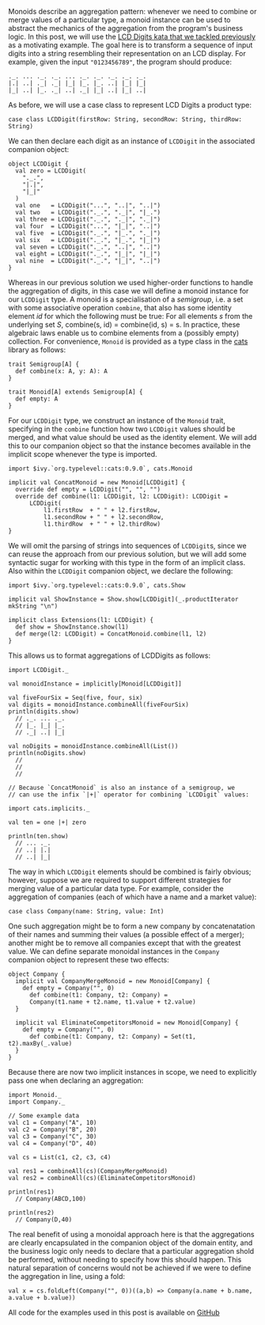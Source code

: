Monoids describe an aggregation pattern: whenever we need to combine or merge values of a particular
type, a monoid instance can be used to abstract the mechanics of the aggregation from the program's
business logic.  In this post, we will use the [LCD Digits kata that we tackled
previously](http://richashworth.com/2016/01/lcd-digits-with-scala/) as a motivating example. The
goal here is to transform a sequence of input digits into a string resembling their representation
on an LCD display. For example, given the input `"0123456789"`, the program should produce:

```
._. ... ._. ._. ... ._. ._. ._. ._. ._.
|.| ..| ._| ._| |_| |_. |_. ..| |_| |_|
|_| ..| |_. ._| ..| ._| |_| ..| |_| ..|
```

As before, we will use a case class to represent LCD Digits a product type:

```case class LCDDigit(firstRow: String, secondRow: String, thirdRow: String)```

We can then declare each digit as an instance of `LCDDigit` in the associated companion object:

```
object LCDDigit {
  val zero = LCDDigit(
    "._.",
    "|.|",
    "|_|"
  )
  val one   = LCDDigit("...", "..|", "..|")
  val two   = LCDDigit("._.", "._|", "|_.")
  val three = LCDDigit("._.", "._|", "._|")
  val four  = LCDDigit("...", "|_|", "..|")
  val five  = LCDDigit("._.", "|_.", "._|")
  val six   = LCDDigit("._.", "|_.", "|_|")
  val seven = LCDDigit("._.", "..|", "..|")
  val eight = LCDDigit("._.", "|_|", "|_|")
  val nine  = LCDDigit("._.", "|_|", "..|")
}
```

Whereas in our previous solution we used higher-order functions to handle the aggregation of digits,
in this case we will define a monoid instance for our `LCDDigit` type. A monoid is a specialisation
of a _semigroup_, i.e. a set with some associative operation `combine`, that also has some identity
element _id_ for which the following must be true: For all elements _s_ from the underlying set _S_,
combine(s, id) = combine(id, s) = s. In practice, these algebraic laws enable us to combine elements
from a (possibly empty) collection. For convenience, `Monoid` is provided as a type class in the
[cats](http://typelevel.org/cats/typeclasses/monoid.html) library as follows:

```
trait Semigroup[A] {
  def combine(x: A, y: A): A
}

trait Monoid[A] extends Semigroup[A] {
  def empty: A
}
```

For our `LCDDigit` type, we construct an instance of the `Monoid` trait, specifying in the `combine`
function how two `LCDDigit` values should be merged, and what value should be used as the identity
element. We will add this to our companion object so that the instance becomes available in the
implicit scope whenever the type is imported.

```
import $ivy.`org.typelevel::cats:0.9.0`, cats.Monoid

implicit val ConcatMonoid = new Monoid[LCDDigit] {
  override def empty = LCDDigit("", "", "")
  override def combine(l1: LCDDigit, l2: LCDDigit): LCDDigit =
      LCDDigit(
          l1.firstRow  + " " + l2.firstRow,
          l1.secondRow + " " + l2.secondRow,
          l1.thirdRow  + " " + l2.thirdRow)
}
```

We will omit the parsing of strings into sequences of `LCDDigit`s, since we can reuse the approach
from our previous solution, but we will add some syntactic sugar for working with this type in
the form of an implicit class. Also within the `LCDDigit` companion object, we declare the
following:

```
import $ivy.`org.typelevel::cats:0.9.0`, cats.Show

implicit val ShowInstance = Show.show[LCDDigit](_.productIterator mkString "\n")

implicit class Extensions(l1: LCDDigit) {
  def show = ShowInstance.show(l1)
  def merge(l2: LCDDigit) = ConcatMonoid.combine(l1, l2)
}
```

This allows us to format aggregations of LCDDigits as follows:

```
import LCDDigit._

val monoidInstance = implicitly[Monoid[LCDDigit]]

val fiveFourSix = Seq(five, four, six)
val digits = monoidInstance.combineAll(fiveFourSix)
println(digits.show)
  // ._. ... ._.
  // |_. |_| |_.
  // ._| ..| |_|

val noDigits = monoidInstance.combineAll(List())
println(noDigits.show)
  //
  //
  //

// Because `ConcatMonoid` is also an instance of a semigroup, we
// can use the infix `|+|` operator for combining `LCDDigit` values:

import cats.implicits._

val ten = one |+| zero

println(ten.show)
  // ... ._.
  // ..| |.|
  // ..| |_|
```

The way in which `LCDDigit` elements should be combined is fairly obvious; however, suppose we are
required to support different strategies for merging value of a particular data type. For example,
consider the aggregation of companies (each of which have a name and a market value):

```
case class Company(name: String, value: Int)
```

One such aggregation might be to form a new company by concatenatation of their names and summing
their values (a possible effect of a merger); another might be to remove all companies except that
with the greatest value. We can define separate monoidal instances in the `Company` companion object
to represent these two effects:

```
object Company {
  implicit val CompanyMergeMonoid = new Monoid[Company] {
    def empty = Company("", 0)
      def combine(t1: Company, t2: Company) =
      Company(t1.name + t2.name, t1.value + t2.value)
  }

  implicit val EliminateCompetitorsMonoid = new Monoid[Company] {
    def empty = Company("", 0)
      def combine(t1: Company, t2: Company) = Set(t1, t2).maxBy(_.value)
  }
}
```

Because there are now two implicit instances in scope, we need to explicitly pass one when declaring
an aggregation:

```
import Monoid._
import Company._

// Some example data
val c1 = Company("A", 10)
val c2 = Company("B", 20)
val c3 = Company("C", 30)
val c4 = Company("D", 40)

val cs = List(c1, c2, c3, c4)

val res1 = combineAll(cs)(CompanyMergeMonoid)
val res2 = combineAll(cs)(EliminateCompetitorsMonoid)

println(res1)
  // Company(ABCD,100)

println(res2)
  // Company(D,40)
```

The real benefit of using a monoidal approach here is that the aggregations are clearly encapsulated
in the companion object of the domain entity, and the business logic only needs to declare that a
particular aggregation shold be performed, without needing to specify how this should happen. This
natural separation of concerns would not be achieved if we were to define the aggregation in line,
using a fold:

```
val x = cs.foldLeft(Company("", 0))((a,b) => Company(a.name + b.name, a.value + b.value))
```

All code for the examples used in this post is available on
[GitHub](https://github.com/richashworth/worksheets/tree/master/fp-patterns/monoids)
